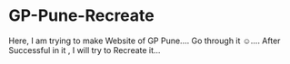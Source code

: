 # GP-Pune-Recreate
Here,  I am trying to make Website of GP Pune.... Go through it ☺.... After Successful in it , I will try to Recreate it...
